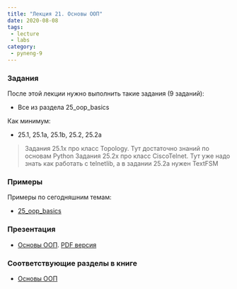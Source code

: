 ```yaml
---
title: "Лекция 21. Основы ООП"
date: 2020-08-08
tags:
 - lecture
 - labs
category:
 - pyneng-9
---
```


### Задания

После этой лекции нужно выполнить такие задания (9 заданий):

* Все из раздела 25_oop_basics

Как минимум:

* 25.1, 25.1a, 25.1b, 25.2, 25.2a


> Задания 25.1x про класс Topology. Тут достаточно знаний по основам Python
> Задания 25.2x про класс CiscoTelnet. Тут уже надо знать как работать с telnetlib, а в задании 25.2a нужен TextFSM

### Примеры

Примеры по сегодняшним темам:

* [25_oop_basics](https://github.com/pyneng/pyneng-online-9-may-aug-2020/tree/master/examples/25_oop_basics)

### Презентация

* [Основы ООП](https://gitpitch.com/natenka/pyneng-slides/py3-oop-1-basics#/). [PDF версия](https://github.com/pyneng/pyneng-online-bonus/raw/master/presentations/01_oop_basics.pdf)

### Соответствующие разделы в книге

* [Основы ООП](https://pyneng.readthedocs.io/ru/latest/book/25_oop_basics/index.html)

